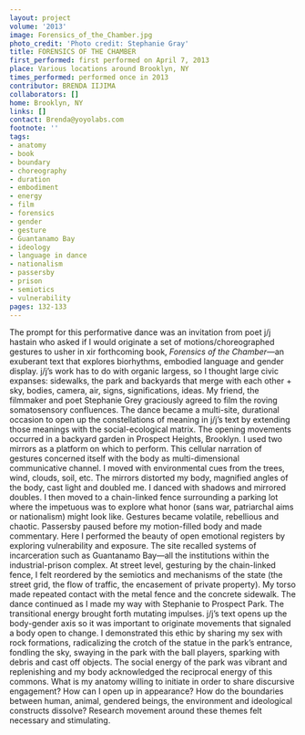 ```yaml
---
layout: project
volume: '2013'
image: Forensics_of_the_Chamber.jpg
photo_credit: 'Photo credit: Stephanie Gray'
title: FORENSICS OF THE CHAMBER
first_performed: first performed on April 7, 2013
place: Various locations around Brooklyn, NY
times_performed: performed once in 2013
contributor: BRENDA IIJIMA
collaborators: []
home: Brooklyn, NY
links: []
contact: Brenda@yoyolabs.com
footnote: ''
tags:
- anatomy
- book
- boundary
- choreography
- duration
- embodiment
- energy
- film
- forensics
- gender
- gesture
- Guantanamo Bay
- ideology
- language in dance
- nationalism
- passersby
- prison
- semiotics
- vulnerability
pages: 132-133
---
```


The prompt for this performative dance was an invitation from poet j/j hastain who asked if I would originate a set of motions/choreographed gestures to usher in xir forthcoming book, _Forensics of the Chamber_—an exuberant text that explores biorhythms, embodied language and gender display. j/j’s work has to do with organic largess, so I thought large civic expanses: sidewalks, the park and backyards that merge with each other + sky, bodies, camera, air, signs, significations, ideas. My friend, the filmmaker and poet Stephanie Grey graciously agreed to film the roving somatosensory confluences. The dance became a multi-site, durational occasion to open up the constellations of meaning in j/j’s text by extending those meanings with the social-ecological matrix. The opening movements occurred in a backyard garden in Prospect Heights, Brooklyn. I used two mirrors as a platform on which to perform. This cellular narration of gestures concerned itself with the body as multi-dimensional communicative channel. I moved with environmental cues from the trees, wind, clouds, soil, etc. The mirrors distorted my body, magnified angles of the body, cast light and doubled me. I danced with shadows and mirrored doubles. I then moved to a chain-linked fence surrounding a parking lot where the impetuous was to explore what honor (sans war, patriarchal aims or nationalism) might look like. Gestures became volatile, rebellious and chaotic. Passersby paused before my motion-filled body and made commentary. Here I performed the beauty of open emotional registers by exploring vulnerability and exposure. The site recalled systems of incarceration such as Guantanamo Bay—all the institutions within the industrial-prison complex. At street level, gesturing by the chain-linked fence, I felt reordered by the semiotics and mechanisms of the state (the street grid, the flow of traffic, the encasement of private property). My torso made repeated contact with the metal fence and the concrete sidewalk. The dance continued as I made my way with Stephanie to Prospect Park. The transitional energy brought forth mutating impulses. j/j’s text opens up the body-gender axis so it was important to originate movements that signaled a body open to change. I demonstrated this ethic by sharing my sex with rock formations, radicalizing the crotch of the statue in the park’s entrance, fondling the sky, swaying in the park with the ball players, sparking with debris and cast off objects. The social energy of the park was vibrant and replenishing and my body acknowledged the reciprocal energy of this commons. What is my anatomy willing to initiate in order to share discursive engagement? How can I open up in appearance? How do the boundaries between human, animal, gendered beings, the environment and ideological constructs dissolve? Research movement around these themes felt necessary and stimulating.
